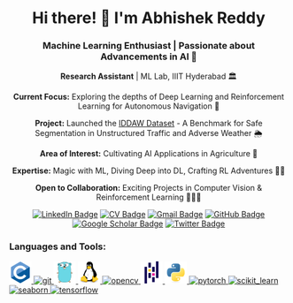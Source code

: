 <div align="center">
  <h1>Hi there! 👋 I'm Abhishek Reddy</h1>
  <h3>Machine Learning Enthusiast | Passionate about Advancements in AI 🚀</h3>

  <p><strong>Research Assistant</strong> | ML Lab, IIIT Hyderabad 🏛️</p>
  <p><strong>Current Focus:</strong> Exploring the depths of Deep Learning and Reinforcement Learning for Autonomous Navigation 🤖</p>
  <p><strong>Project:</strong> Launched the <a href="https://iddaw.github.io/">IDDAW Dataset</a> - A Benchmark for Safe Segmentation in Unstructured Traffic and Adverse Weather 🌦️</p>
  <p><strong>Area of Interest:</strong> Cultivating AI Applications in Agriculture 🌾</p>
  <p><strong>Expertise:</strong> Magic with ML, Diving Deep into DL, Crafting RL Adventures 🎩✨</p>
  <p><strong>Open to Collaboration:</strong> Exciting Projects in Computer Vision & Reinforcement Learning 🧙‍♂️🚀</p>


  <a href="https://www.linkedin.com/in/abhishekredy18/"><img src="https://img.shields.io/badge/LinkedIn-Profile-informational?style=flat&logo=linkedin&logoColor=white&color=0D76A8" alt="LinkedIn Badge"></a>
  <a href="https://drive.google.com/file/d/1JIq4XETNoLSdGBqoUBY0nD7N1a2LcAeG/view?usp=sharing"><img src="https://img.shields.io/badge/CV-Resume-orange" alt="CV Badge"></a>
  <a href="mailto:abhishekreddy3134@gmail.com"><img src="https://img.shields.io/badge/Email-Gmail-blue?style=flat&logo=gmail" alt="Gmail Badge"></a>
  <a href="https://github.com/abhishekredy18"><img src="https://img.shields.io/badge/GitHub-Profile-green?style=flat&logo=github" alt="GitHub Badge"></a>
  <a href="https://scholar.google.com/citations?user=KNUhL4oAAAAJ&hl=en&authuser=1"><img src="https://img.shields.io/badge/Google%20Scholar-Profile-informational?style=flat&logo=google-scholar&logoColor=white&color=4285F4" alt="Google Scholar Badge"></a>
  <a href="https://twitter.com/abhishekredy18"><img src="https://img.shields.io/badge/Twitter-Profile-informational?style=flat&logo=twitter&logoColor=white&color=1CA2F1" alt="Twitter Badge"></a>
</div>


<h3 align="left">Languages and Tools:</h3>
<p align="left"> <a href="https://www.cprogramming.com/" target="_blank" rel="noreferrer"> <img src="https://raw.githubusercontent.com/devicons/devicon/master/icons/c/c-original.svg" alt="c" width="40" height="40"/> </a> <a href="https://git-scm.com/" target="_blank" rel="noreferrer"> <img src="https://www.vectorlogo.zone/logos/git-scm/git-scm-icon.svg" alt="git" width="40" height="40"/> </a> <a href="https://golang.org" target="_blank" rel="noreferrer"> <img src="https://raw.githubusercontent.com/devicons/devicon/master/icons/go/go-original.svg" alt="go" width="40" height="40"/> </a> <a href="https://www.linux.org/" target="_blank" rel="noreferrer"> <img src="https://raw.githubusercontent.com/devicons/devicon/master/icons/linux/linux-original.svg" alt="linux" width="40" height="40"/> </a> <a href="https://opencv.org/" target="_blank" rel="noreferrer"> <img src="https://www.vectorlogo.zone/logos/opencv/opencv-icon.svg" alt="opencv" width="40" height="40"/> </a> <a href="https://pandas.pydata.org/" target="_blank" rel="noreferrer"> <img src="https://raw.githubusercontent.com/devicons/devicon/2ae2a900d2f041da66e950e4d48052658d850630/icons/pandas/pandas-original.svg" alt="pandas" width="40" height="40"/> </a> <a href="https://www.python.org" target="_blank" rel="noreferrer"> <img src="https://raw.githubusercontent.com/devicons/devicon/master/icons/python/python-original.svg" alt="python" width="40" height="40"/> </a> <a href="https://pytorch.org/" target="_blank" rel="noreferrer"> <img src="https://www.vectorlogo.zone/logos/pytorch/pytorch-icon.svg" alt="pytorch" width="40" height="40"/> </a> <a href="https://scikit-learn.org/" target="_blank" rel="noreferrer"> <img src="https://upload.wikimedia.org/wikipedia/commons/0/05/Scikit_learn_logo_small.svg" alt="scikit_learn" width="40" height="40"/> </a> <a href="https://seaborn.pydata.org/" target="_blank" rel="noreferrer"> <img src="https://seaborn.pydata.org/_images/logo-mark-lightbg.svg" alt="seaborn" width="40" height="40"/> </a> <a href="https://www.tensorflow.org" target="_blank" rel="noreferrer"> <img src="https://www.vectorlogo.zone/logos/tensorflow/tensorflow-icon.svg" alt="tensorflow" width="40" height="40"/> </a> </p>


